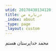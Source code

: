 ```yaml
---
utid: 20170430134120
title: درباره من
_index: about
_type: page
_layout: custom
---
```

محمد خداپرستان هستم